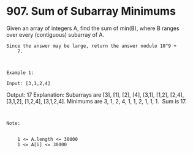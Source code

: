# 907. Sum of Subarray Minimums

Given an array of integers A, find the sum of min(B), where
        B ranges over every (contiguous) subarray of A.

    Since the answer may be large, return the answer modulo 10^9 +
        7.

     

    Example 1:

    Input: [3,1,2,4]
Output: 17
Explanation: Subarrays are [3], [1], [2], [4], [3,1], [1,2], [2,4], [3,1,2], [1,2,4], [3,1,2,4].
Minimums are 3, 1, 2, 4, 1, 1, 2, 1, 1, 1.  Sum is 17.

     

    Note:

    
        1 <= A.length <= 30000
        1 <= A[i] <= 30000